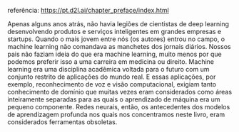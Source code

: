 referência: https://pt.d2l.ai/chapter_preface/index.html

Apenas alguns anos atrás, não havia legiões de cientistas de deep learning desenvolvendo produtos e serviços inteligentes em grandes empresas e startups. Quando o mais jovem entre nós (os autores) entrou no campo, o machine learning não comandava as manchetes dos jornais diários. Nossos pais não faziam ideia do que era machine learning, muito menos por que podemos preferir isso a uma carreira em medicina ou direito. Machine learning era uma disciplina acadêmica voltada para o futuro com um conjunto restrito de aplicações do mundo real. E essas aplicações, por exemplo, reconhecimento de voz e visão computacional, exigiam tanto conhecimento de domínio que muitas vezes eram considerados como áreas inteiramente separadas para as quais o aprendizado de máquina era um pequeno componente. Redes neurais, então, os antecedentes dos modelos de aprendizagem profunda nos quais nos concentramos neste livro, eram considerados ferramentas obsoletas.
